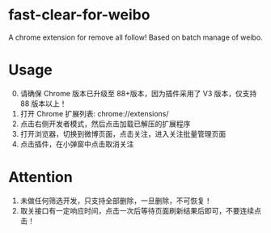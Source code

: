 # fast-clear-for-weibo

A chrome extension for remove all follow! Based on batch manage of weibo.

# Usage

0. 请确保 Chrome 版本已升级至 88+版本，因为插件采用了 V3 版本，仅支持 88 版本以上！
1. 打开 Chrome 扩展列表: chrome://extensions/
2. 点击右侧开发者模式，然后点击加载已解压的扩展程序
3. 打开浏览器，切换到微博页面，点击关注，进入关注批量管理页面
4. 点击插件，在小弹窗中点击取消关注

# Attention

1. 未做任何筛选开发，只支持全部删除，一旦删除，不可恢复！
2. 取关接口有一定响应时间，点击一次后等待页面刷新结果后即可，不要连续点击！
